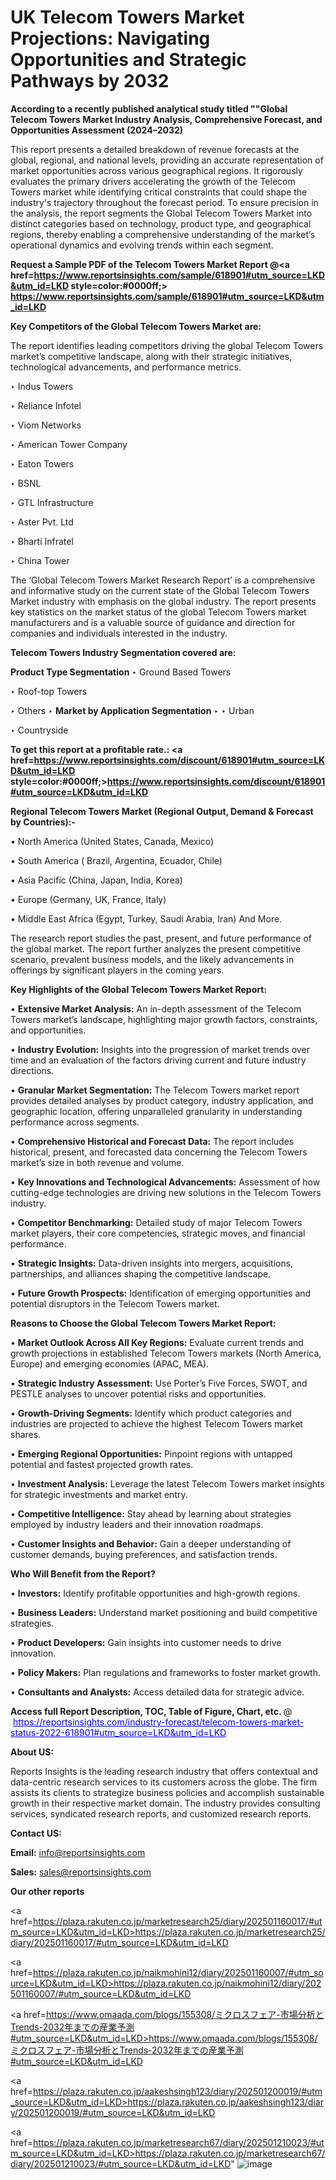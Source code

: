 # UK Telecom Towers Market Projections: Navigating Opportunities and Strategic Pathways by 2032

<strong>According to a recently published analytical study titled ""Global Telecom Towers Market Industry Analysis, Comprehensive Forecast, and Opportunities Assessment (2024–2032)</strong>

This report presents a detailed breakdown of revenue forecasts at the global, regional, and national levels, providing an accurate representation of market opportunities across various geographical regions. It rigorously evaluates the primary drivers accelerating the growth of the Telecom Towers market while identifying critical constraints that could shape the industry's trajectory throughout the forecast period. To ensure precision in the analysis, the report segments the Global Telecom Towers Market into distinct categories based on technology, product type, and geographical regions, thereby enabling a comprehensive understanding of the market’s operational dynamics and evolving trends within each segment.

<strong>Request a Sample PDF of the Telecom Towers Market Report </strong><strong>@<a href=https://www.reportsinsights.com/sample/618901#utm_source=LKD&utm_id=LKD style=color:#0000ff;> https://www.reportsinsights.com/sample/618901#utm_source=LKD&utm_id=LKD</a></strong></font>

<strong>Key Competitors of the Global Telecom Towers Market are:</strong>

The report identifies leading competitors driving the global Telecom Towers market’s competitive landscape, along with their strategic initiatives, technological advancements, and performance metrics.

‣ Indus Towers

‣ Reliance Infotel

‣ Viom Networks

‣ American Tower Company

‣ Eaton Towers

‣ BSNL

‣ GTL Infrastructure

‣ Aster Pvt. Ltd

‣ Bharti Infratel

‣ China Tower

The ‘Global Telecom Towers Market Research Report’ is a comprehensive and informative study on the current state of the Global Telecom Towers Market industry with emphasis on the global industry. The report presents key statistics on the market status of the global Telecom Towers market manufacturers and is a valuable source of guidance and direction for companies and individuals interested in the industry.

<strong>Telecom Towers Industry Segmentation covered are:</strong>

<strong>Product Type Segmentation</strong>
‣
Ground Based Towers

‣ Roof-top Towers

‣ Others
‣ 
<strong>Market by Application Segmentation</strong>
‣
‣  Urban

‣ Countryside

<strong>To get this report at a profitable rate.: <a href=https://www.reportsinsights.com/discount/618901#utm_source=LKD&utm_id=LKD style=color:#0000ff;>https://www.reportsinsights.com/discount/618901#utm_source=LKD&utm_id=LKD</a></strong></font>

<strong>Regional Telecom Towers Market (Regional Output, Demand &amp; Forecast by Countries):-</strong>

• North America (United States, Canada, Mexico)

• South America ( Brazil, Argentina, Ecuador, Chile)

• Asia Pacific (China, Japan, India, Korea)

• Europe (Germany, UK, France, Italy)

• Middle East Africa (Egypt, Turkey, Saudi Arabia, Iran) And More.

The research report studies the past, present, and future performance of the global market. The report further analyzes the present competitive scenario, prevalent business models, and the likely advancements in offerings by significant players in the coming years.

<strong>Key Highlights of the Global Telecom Towers Market Report:</strong>

• <strong>Extensive Market Analysis:</strong> An in-depth assessment of the Telecom Towers market’s landscape, highlighting major growth factors, constraints, and opportunities.

• <strong>Industry Evolution:</strong> Insights into the progression of market trends over time and an evaluation of the factors driving current and future industry directions.

• <strong>Granular Market Segmentation:</strong> The Telecom Towers market report provides detailed analyses by product category, industry application, and geographic location, offering unparalleled granularity in understanding performance across segments.

• <strong>Comprehensive Historical and Forecast Data:</strong> The report includes historical, present, and forecasted data concerning the Telecom Towers market’s size in both revenue and volume.

• <strong>Key Innovations and Technological Advancements:</strong> Assessment of how cutting-edge technologies are driving new solutions in the Telecom Towers industry.

• <strong>Competitor Benchmarking:</strong> Detailed study of major Telecom Towers market players, their core competencies, strategic moves, and financial performance.

• <strong>Strategic Insights:</strong> Data-driven insights into mergers, acquisitions, partnerships, and alliances shaping the competitive landscape.

• <strong>Future Growth Prospects:</strong> Identification of emerging opportunities and potential disruptors in the Telecom Towers market.

<strong>Reasons to Choose the Global Telecom Towers Market Report:</strong>

• <strong>Market Outlook Across All Key Regions:</strong> Evaluate current trends and growth projections in established Telecom Towers markets (North America, Europe) and emerging economies (APAC, MEA).

• <strong>Strategic Industry Assessment:</strong> Use Porter’s Five Forces, SWOT, and PESTLE analyses to uncover potential risks and opportunities.

• <strong>Growth-Driving Segments:</strong> Identify which product categories and industries are projected to achieve the highest Telecom Towers market shares.

• <strong>Emerging Regional Opportunities:</strong> Pinpoint regions with untapped potential and fastest projected growth rates.

• <strong>Investment Analysis:</strong> Leverage the latest Telecom Towers market insights for strategic investments and market entry.

• <strong>Competitive Intelligence:</strong> Stay ahead by learning about strategies employed by industry leaders and their innovation roadmaps.

• <strong>Customer Insights and Behavior:</strong> Gain a deeper understanding of customer demands, buying preferences, and satisfaction trends.

<strong>Who Will Benefit from the Report?</strong>

• <strong>Investors:</strong> Identify profitable opportunities and high-growth regions.

• <strong>Business Leaders:</strong> Understand market positioning and build competitive strategies.

• <strong>Product Developers:</strong> Gain insights into customer needs to drive innovation.

• <strong>Policy Makers:</strong> Plan regulations and frameworks to foster market growth.

• <strong>Consultants and Analysts:</strong> Access detailed data for strategic advice.
</ul>
<strong>Access full Report Description, TOC, Table of Figure, Chart, etc. </strong>@  <a href=https://reportsinsights.com/industry-forecast/telecom-towers-market-status-2022-618901#utm_source=LKD&utm_id=LKD style=color:#0000ff;>https://reportsinsights.com/industry-forecast/telecom-towers-market-status-2022-618901#utm_source=LKD&utm_id=LKD</a></font>

<strong><strong>About US</strong>:</strong>

Reports Insights is the leading research industry that offers contextual and data-centric research services to its customers across the globe. The firm assists its clients to strategize business policies and accomplish sustainable growth in their respective market domain. The industry provides consulting services, syndicated research reports, and customized research reports.

<strong>Contact US:</strong>

<p class=""""><b>Email:</b> <a href=mailto:info@reportsinsights.com>info@reportsinsights.com</a></p>
<p class=""""><b>Sales:</b> <a href=mailto:sales@reportsinsights.com>sales@reportsinsights.com</a></p>

<strong>Our other reports</strong>

<a href=https://plaza.rakuten.co.jp/marketresearch25/diary/202501160017/#utm_source=LKD&utm_id=LKD>https://plaza.rakuten.co.jp/marketresearch25/diary/202501160017/#utm_source=LKD&utm_id=LKD</a>

<a href=https://plaza.rakuten.co.jp/naikmohini12/diary/202501160007/#utm_source=LKD&utm_id=LKD>https://plaza.rakuten.co.jp/naikmohini12/diary/202501160007/#utm_source=LKD&utm_id=LKD</a>

<a href=https://www.omaada.com/blogs/155308/ミクロスフェア-市場分析とTrends-2032年までの産業予測#utm_source=LKD&utm_id=LKD>https://www.omaada.com/blogs/155308/ミクロスフェア-市場分析とTrends-2032年までの産業予測#utm_source=LKD&utm_id=LKD</a>

<a href=https://plaza.rakuten.co.jp/aakeshsingh123/diary/202501200019/#utm_source=LKD&utm_id=LKD>https://plaza.rakuten.co.jp/aakeshsingh123/diary/202501200019/#utm_source=LKD&utm_id=LKD</a>

<a href=https://plaza.rakuten.co.jp/marketresearch67/diary/202501210023/#utm_source=LKD&utm_id=LKD>https://plaza.rakuten.co.jp/marketresearch67/diary/202501210023/#utm_source=LKD&utm_id=LKD</a>"
![image](https://github.com/user-attachments/assets/246258db-ed89-4112-acb6-6f070ea3f72f)

